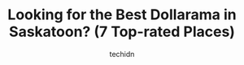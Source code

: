 ---
layout: ampstory
image: https://i0.wp.com/www.auto.or.id/wp-content/uploads/2023/06/dollarama-0-saskatoon-1686324674.jpeg?resize=640,853
author: techidn
featured: false
description: Saskatoon, Saskatchewan, Canada is a haven for Dollarama enthusiasts, boasting an impressive array of 7 top-notch establishments. Whether youre a seasoned connoisseur or simply curious to e
title: Looking for the Best Dollarama in Saskatoon? (7 Top-rated Places)
cover:
   title: Looking for the Best Dollarama in Saskatoon? (7 Top-rated Places)
   subtitle: AUTO.OR.ID
   background: https://www.auto.or.id/wp-content/uploads/2023/06/dollarama-0-saskatoon-1686324674.jpeg

pages: 
 - layout: thirds
   top: <h1>#1 Dollarama</h1>
   bottom: "<p>Dollarama at Evergreen is well positioned with SHELL and its car wash directly opposite. Has ample parking space.</p>"
   background: https://www.auto.or.id/wp-content/uploads/2023/06/dollarama-1-saskatoon-1686324675.jpeg
   backgroundblur: true
 - layout: thirds
   top: <h1>#2 Dollarama</h1>
   bottom: "<p>River City Centre 810 Circle Drive East #106-C, Saskatoon, SK S7K 3T8, Canada</p>"
   background: https://www.auto.or.id/wp-content/uploads/2023/06/dollarama-2-saskatoon-1686324676.jpeg
   cta:
      link: https://www.auto.or.id/looking-for-the-best-dollarama-in-saskatoon-7-top-rated-places/
      text: Looking for the Best Dollarama in Saskatoon? (7 Top-rated Places)
 - layout: thirds
   top: <h1>#3 Dollarama</h1>
   bottom: "<p>3011 Clarence Ave S, Saskatoon, SK S7T 0B4, Canada</p>"
   background: https://images.unsplash.com/photo-1594420307817-3b626ca9578a?ixlib=rb-4.0.3&ixid=MnwxMjA3fDB8MHxwaG90by1wYWdlfHx8fGVufDB8fHx8&auto=format&fit=crop&w=640&h=853&q=80
   cta:
      link: https://www.auto.or.id/looking-for-the-best-dollarama-in-saskatoon-7-top-rated-places/
      text: Looking for the Best Dollarama in Saskatoon? (7 Top-rated Places)
 - layout: thirds
   top: <h1>#4 Dollarama</h1>
   bottom: "<p>Circle Centre, 3510 8 St E, Saskatoon, SK SK7H 0W6, Canada</p>"
   background: https://images.unsplash.com/photo-1535448580089-c7f9490c78b1?ixlib=rb-4.0.3&ixid=MnwxMjA3fDB8MHxwaG90by1wYWdlfHx8fGVufDB8fHx8&auto=format&fit=crop&w=640&h=853&q=80
   cta:
      link: https://www.auto.or.id/looking-for-the-best-dollarama-in-saskatoon-7-top-rated-places/
      text: Looking for the Best Dollarama in Saskatoon? (7 Top-rated Places)
 - layout: thirds
   top: <h1>#5 Dollarama</h1>
   bottom: "<p>2414 8 St E, Saskatoon, SK S7H 0V6, Canada</p>"
   background: https://images.unsplash.com/photo-1630686120465-89debf3b32a8?ixlib=rb-4.0.3&ixid=MnwxMjA3fDB8MHxwaG90by1wYWdlfHx8fGVufDB8fHx8&auto=format&fit=crop&w=640&h=853&q=80
   cta:
      link: https://www.auto.or.id/looking-for-the-best-dollarama-in-saskatoon-7-top-rated-places/
      text: Looking for the Best Dollarama in Saskatoon? (7 Top-rated Places)
 - layout: thirds
   top: <h1>#6 Dollarama</h1>
   bottom: "<p>107 Confederation Dr Plaza 22, Saskatoon, SK S7L 5C3, Canada</p>"
   background: https://images.unsplash.com/photo-1579124688690-5476c5d01fde?ixlib=rb-4.0.3&ixid=MnwxMjA3fDB8MHxwaG90by1wYWdlfHx8fGVufDB8fHx8&auto=format&fit=crop&w=640&h=853&q=80
   cta:
      link: https://www.auto.or.id/looking-for-the-best-dollarama-in-saskatoon-7-top-rated-places/
      text: Looking for the Best Dollarama in Saskatoon? (7 Top-rated Places)
 - layout: thirds
   top: <h1>#7 Dollarama</h1>
   bottom: "<p>Market Mall, 2325 Preston Ave S, Saskatoon, SK S7J 2G2, Canada</p>"
   background: https://images.unsplash.com/photo-1626302592106-ad36b003cb39?ixlib=rb-4.0.3&ixid=MnwxMjA3fDB8MHxwaG90by1wYWdlfHx8fGVufDB8fHx8&auto=format&fit=crop&w=640&h=853&q=80
   cta:
      link: https://www.auto.or.id/looking-for-the-best-dollarama-in-saskatoon-7-top-rated-places/
      text: Looking for the Best Dollarama in Saskatoon? (7 Top-rated Places)
 - layout: thirds
   middle: Continue reading...
   background: https://images.unsplash.com/photo-1546750921-ce6cc9add92f?ixlib=rb-4.0.3&ixid=MnwxMjA3fDB8MHxwaG90by1wYWdlfHx8fGVufDB8fHx8&auto=format&fit=crop&w=640&h=853&q=80
   cta:
      link: https://www.auto.or.id/looking-for-the-best-dollarama-in-saskatoon-7-top-rated-places/
      text: Looking for the Best Dollarama in Saskatoon? (7 Top-rated Places)

---